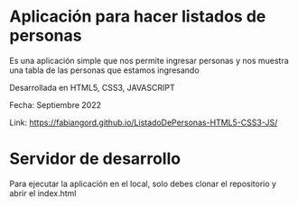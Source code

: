 # Aplicación para hacer listados de personas

Es una aplicación simple que nos permite ingresar personas y nos muestra una tabla de las personas que estamos ingresando

Desarrollada en HTML5, CSS3, JAVASCRIPT

Fecha: Septiembre 2022

Link:
https://fabiangord.github.io/ListadoDePersonas-HTML5-CSS3-JS/

# Servidor de desarrollo

Para ejecutar la aplicación en el local, solo debes clonar el repositorio y abrir el index.html

